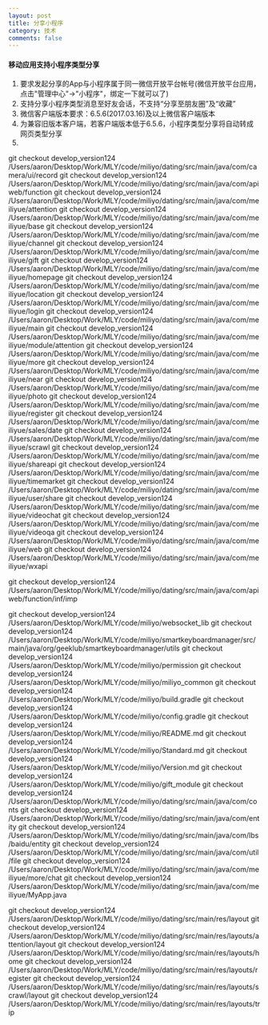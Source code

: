 ```yaml
---
layout: post
title: 分享小程序
category: 技术
comments: false
---
```


#### 移动应用支持小程序类型分享

1.  要求发起分享的App与小程序属于同一微信开放平台帐号(微信开放平台应用，点击"管理中心"->"小程序"，绑定一下就可以了)
2.  支持分享小程序类型消息至好友会话，不支持“分享至朋友圈”及“收藏”
3.  微信客户端版本要求：6.5.6(2017.03.16)及以上微信客户端版本
4.  为兼容旧版本客户端，若客户端版本低于6.5.6，小程序类型分享将自动转成网页类型分享
5.  
 
 
 
 
 
 
 git checkout develop_version124 /Users/aaron/Desktop/Work/MLY/code/miliyo/dating/src/main/java/com/camera/ui/record
  git checkout develop_version124 /Users/aaron/Desktop/Work/MLY/code/miliyo/dating/src/main/java/com/apiweb/function
  git checkout develop_version124 /Users/aaron/Desktop/Work/MLY/code/miliyo/dating/src/main/java/com/meiliyue/attention
  git checkout develop_version124 /Users/aaron/Desktop/Work/MLY/code/miliyo/dating/src/main/java/com/meiliyue/base
   git checkout develop_version124 /Users/aaron/Desktop/Work/MLY/code/miliyo/dating/src/main/java/com/meiliyue/channel
   git checkout develop_version124 /Users/aaron/Desktop/Work/MLY/code/miliyo/dating/src/main/java/com/meiliyue/gift
   git checkout develop_version124 /Users/aaron/Desktop/Work/MLY/code/miliyo/dating/src/main/java/com/meiliyue/homepage
   git checkout develop_version124 /Users/aaron/Desktop/Work/MLY/code/miliyo/dating/src/main/java/com/meiliyue/location
   git checkout develop_version124 /Users/aaron/Desktop/Work/MLY/code/miliyo/dating/src/main/java/com/meiliyue/login
   git checkout develop_version124 /Users/aaron/Desktop/Work/MLY/code/miliyo/dating/src/main/java/com/meiliyue/main
   git checkout develop_version124 /Users/aaron/Desktop/Work/MLY/code/miliyo/dating/src/main/java/com/meiliyue/module/attention
   git checkout develop_version124 /Users/aaron/Desktop/Work/MLY/code/miliyo/dating/src/main/java/com/meiliyue/more
   git checkout develop_version124 /Users/aaron/Desktop/Work/MLY/code/miliyo/dating/src/main/java/com/meiliyue/near
   git checkout develop_version124 /Users/aaron/Desktop/Work/MLY/code/miliyo/dating/src/main/java/com/meiliyue/photo
   git checkout develop_version124 /Users/aaron/Desktop/Work/MLY/code/miliyo/dating/src/main/java/com/meiliyue/register
   git checkout develop_version124 /Users/aaron/Desktop/Work/MLY/code/miliyo/dating/src/main/java/com/meiliyue/sales/date
   git checkout develop_version124 /Users/aaron/Desktop/Work/MLY/code/miliyo/dating/src/main/java/com/meiliyue/scrawl
   git checkout develop_version124 /Users/aaron/Desktop/Work/MLY/code/miliyo/dating/src/main/java/com/meiliyue/shareapi
   git checkout develop_version124 /Users/aaron/Desktop/Work/MLY/code/miliyo/dating/src/main/java/com/meiliyue/timemarket
   git checkout develop_version124 /Users/aaron/Desktop/Work/MLY/code/miliyo/dating/src/main/java/com/meiliyue/user/share
   git checkout develop_version124 /Users/aaron/Desktop/Work/MLY/code/miliyo/dating/src/main/java/com/meiliyue/videochat
   git checkout develop_version124 /Users/aaron/Desktop/Work/MLY/code/miliyo/dating/src/main/java/com/meiliyue/videoqa
   git checkout develop_version124 /Users/aaron/Desktop/Work/MLY/code/miliyo/dating/src/main/java/com/meiliyue/web
   git checkout develop_version124 /Users/aaron/Desktop/Work/MLY/code/miliyo/dating/src/main/java/com/meiliyue/wxapi
   
   
   git checkout develop_version124 /Users/aaron/Desktop/Work/MLY/code/miliyo/dating/src/main/java/com/apiweb/function/inf/imp
   
   
   
   
 
 
 git checkout develop_version124 /Users/aaron/Desktop/Work/MLY/code/miliyo/websocket_lib
 git checkout develop_version124 /Users/aaron/Desktop/Work/MLY/code/miliyo/smartkeyboardmanager/src/main/java/org/geeklub/smartkeyboardmanager/utils
 git checkout develop_version124 /Users/aaron/Desktop/Work/MLY/code/miliyo/permission
 git checkout develop_version124 /Users/aaron/Desktop/Work/MLY/code/miliyo/miliyo_common
 git checkout develop_version124 /Users/aaron/Desktop/Work/MLY/code/miliyo/build.gradle
 git checkout develop_version124 /Users/aaron/Desktop/Work/MLY/code/miliyo/config.gradle
 git checkout develop_version124 /Users/aaron/Desktop/Work/MLY/code/miliyo/README.md
 git checkout develop_version124 /Users/aaron/Desktop/Work/MLY/code/miliyo/Standard.md
 git checkout develop_version124 /Users/aaron/Desktop/Work/MLY/code/miliyo/Version.md
 git checkout develop_version124 /Users/aaron/Desktop/Work/MLY/code/miliyo/gift_module
 git checkout develop_version124 /Users/aaron/Desktop/Work/MLY/code/miliyo/dating/src/main/java/com/conts
 git checkout develop_version124 /Users/aaron/Desktop/Work/MLY/code/miliyo/dating/src/main/java/com/entity
 git checkout develop_version124 /Users/aaron/Desktop/Work/MLY/code/miliyo/dating/src/main/java/com/lbs/baidu/entity
 git checkout develop_version124 /Users/aaron/Desktop/Work/MLY/code/miliyo/dating/src/main/java/com/util/file
 git checkout develop_version124 /Users/aaron/Desktop/Work/MLY/code/miliyo/dating/src/main/java/com/meiliyue/more/chat
 git checkout develop_version124 /Users/aaron/Desktop/Work/MLY/code/miliyo/dating/src/main/java/com/meiliyue/MyApp.java
 
 
 
 
 git checkout develop_version124 /Users/aaron/Desktop/Work/MLY/code/miliyo/dating/src/main/res/layout
 git checkout develop_version124 /Users/aaron/Desktop/Work/MLY/code/miliyo/dating/src/main/res/layouts/attention/layout
 git checkout develop_version124 /Users/aaron/Desktop/Work/MLY/code/miliyo/dating/src/main/res/layouts/home
 git checkout develop_version124 /Users/aaron/Desktop/Work/MLY/code/miliyo/dating/src/main/res/layouts/register
 git checkout develop_version124 /Users/aaron/Desktop/Work/MLY/code/miliyo/dating/src/main/res/layouts/scrawl/layout
 git checkout develop_version124 /Users/aaron/Desktop/Work/MLY/code/miliyo/dating/src/main/res/layouts/trip
 
 
 
 
 
 
 
 
 
 
 
 
 
 
 
 
 
 
 
 
 
 
 
 
 
 
 
 
 
 
 
 